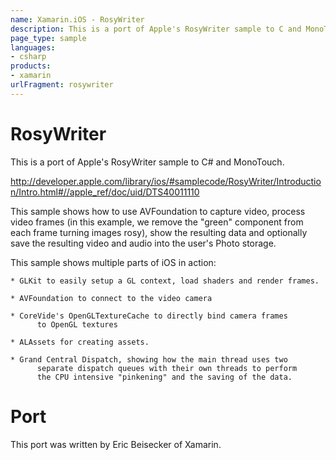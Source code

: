 ```yaml
---
name: Xamarin.iOS - RosyWriter
description: This is a port of Apple's RosyWriter sample to C and MonoTouch....
page_type: sample
languages:
- csharp
products:
- xamarin
urlFragment: rosywriter
---
```

# RosyWriter

This is a port of Apple's RosyWriter sample to C# and MonoTouch.

http://developer.apple.com/library/ios/#samplecode/RosyWriter/Introduction/Intro.html#//apple_ref/doc/uid/DTS40011110

This sample shows how to use AVFoundation to capture video, process
video frames (in this example, we remove the "green" component from
each frame turning images rosy), show the resulting data and
optionally save the resulting video and audio into the user's Photo
storage.

This sample shows multiple parts of iOS in action:

	* GLKit to easily setup a GL context, load shaders and render frames.

	* AVFoundation to connect to the video camera

	* CoreVide's OpenGLTextureCache to directly bind camera frames
          to OpenGL textures

	* ALAssets for creating assets.

	* Grand Central Dispatch, showing how the main thread uses two
          separate dispatch queues with their own threads to perform
          the CPU intensive "pinkening" and the saving of the data.

# Port

This port was written by Eric Beisecker of Xamarin.


